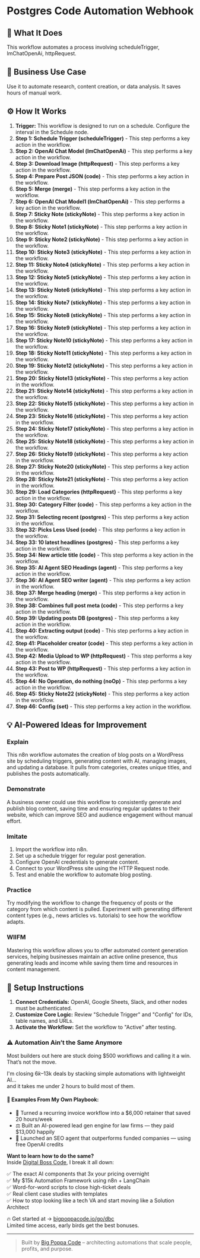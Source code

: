 # Postgres Code Automation Webhook

## 🚀 What It Does
This workflow automates a process involving scheduleTrigger, lmChatOpenAi, httpRequest.

## 💼 Business Use Case
Use it to automate research, content creation, or data analysis. It saves hours of manual work.

## ⚙️ How It Works
1.  **Trigger:** This workflow is designed to run on a schedule. Configure the interval in the Schedule node.
2. **Step 1: Schedule Trigger (scheduleTrigger)** - This step performs a key action in the workflow.
3. **Step 2: OpenAI Chat Model (lmChatOpenAi)** - This step performs a key action in the workflow.
4. **Step 3: Download Image (httpRequest)** - This step performs a key action in the workflow.
5. **Step 4: Prepare Post JSON (code)** - This step performs a key action in the workflow.
6. **Step 5: Merge (merge)** - This step performs a key action in the workflow.
7. **Step 6: OpenAI Chat Model1 (lmChatOpenAi)** - This step performs a key action in the workflow.
8. **Step 7: Sticky Note (stickyNote)** - This step performs a key action in the workflow.
9. **Step 8: Sticky Note1 (stickyNote)** - This step performs a key action in the workflow.
10. **Step 9: Sticky Note2 (stickyNote)** - This step performs a key action in the workflow.
11. **Step 10: Sticky Note3 (stickyNote)** - This step performs a key action in the workflow.
12. **Step 11: Sticky Note4 (stickyNote)** - This step performs a key action in the workflow.
13. **Step 12: Sticky Note5 (stickyNote)** - This step performs a key action in the workflow.
14. **Step 13: Sticky Note6 (stickyNote)** - This step performs a key action in the workflow.
15. **Step 14: Sticky Note7 (stickyNote)** - This step performs a key action in the workflow.
16. **Step 15: Sticky Note8 (stickyNote)** - This step performs a key action in the workflow.
17. **Step 16: Sticky Note9 (stickyNote)** - This step performs a key action in the workflow.
18. **Step 17: Sticky Note10 (stickyNote)** - This step performs a key action in the workflow.
19. **Step 18: Sticky Note11 (stickyNote)** - This step performs a key action in the workflow.
20. **Step 19: Sticky Note12 (stickyNote)** - This step performs a key action in the workflow.
21. **Step 20: Sticky Note13 (stickyNote)** - This step performs a key action in the workflow.
22. **Step 21: Sticky Note14 (stickyNote)** - This step performs a key action in the workflow.
23. **Step 22: Sticky Note15 (stickyNote)** - This step performs a key action in the workflow.
24. **Step 23: Sticky Note16 (stickyNote)** - This step performs a key action in the workflow.
25. **Step 24: Sticky Note17 (stickyNote)** - This step performs a key action in the workflow.
26. **Step 25: Sticky Note18 (stickyNote)** - This step performs a key action in the workflow.
27. **Step 26: Sticky Note19 (stickyNote)** - This step performs a key action in the workflow.
28. **Step 27: Sticky Note20 (stickyNote)** - This step performs a key action in the workflow.
29. **Step 28: Sticky Note21 (stickyNote)** - This step performs a key action in the workflow.
30. **Step 29: Load Categories (httpRequest)** - This step performs a key action in the workflow.
31. **Step 30: Category Filter (code)** - This step performs a key action in the workflow.
32. **Step 31: Selecting recent (postgres)** - This step performs a key action in the workflow.
33. **Step 32: Picks Less Used (code)** - This step performs a key action in the workflow.
34. **Step 33: 10 latest headlines (postgres)** - This step performs a key action in the workflow.
35. **Step 34: New article title (code)** - This step performs a key action in the workflow.
36. **Step 35: AI Agent SEO Headings (agent)** - This step performs a key action in the workflow.
37. **Step 36: AI Agent SEO writer (agent)** - This step performs a key action in the workflow.
38. **Step 37: Merge heading (merge)** - This step performs a key action in the workflow.
39. **Step 38: Combines full post meta (code)** - This step performs a key action in the workflow.
40. **Step 39: Updating posts DB (postgres)** - This step performs a key action in the workflow.
41. **Step 40: Extracting output (code)** - This step performs a key action in the workflow.
42. **Step 41: Placeholder creator (code)** - This step performs a key action in the workflow.
43. **Step 42: Media Upload to WP (httpRequest)** - This step performs a key action in the workflow.
44. **Step 43: Post to WP (httpRequest)** - This step performs a key action in the workflow.
45. **Step 44: No Operation, do nothing (noOp)** - This step performs a key action in the workflow.
46. **Step 45: Sticky Note22 (stickyNote)** - This step performs a key action in the workflow.
47. **Step 46: Config (set)** - This step performs a key action in the workflow.

## 💡 AI-Powered Ideas for Improvement
### Explain
This n8n workflow automates the creation of blog posts on a WordPress site by scheduling triggers, generating content with AI, managing images, and updating a database. It pulls from categories, creates unique titles, and publishes the posts automatically.

### Demonstrate
A business owner could use this workflow to consistently generate and publish blog content, saving time and ensuring regular updates to their website, which can improve SEO and audience engagement without manual effort.

### Imitate
1. Import the workflow into n8n.
2. Set up a schedule trigger for regular post generation.
3. Configure OpenAI credentials to generate content.
4. Connect to your WordPress site using the HTTP Request node.
5. Test and enable the workflow to automate blog posting.

### Practice
Try modifying the workflow to change the frequency of posts or the category from which content is pulled. Experiment with generating different content types (e.g., news articles vs. tutorials) to see how the workflow adapts.

### WIIFM
Mastering this workflow allows you to offer automated content generation services, helping businesses maintain an active online presence, thus generating leads and income while saving them time and resources in content management.

## 🔧 Setup Instructions
1. **Connect Credentials:** OpenAI, Google Sheets, Slack, and other nodes must be authenticated.
2. **Customize Core Logic:** Review "Schedule Trigger" and "Config" for IDs, table names, and URLs.
3. **Activate the Workflow:** Set the workflow to "Active" after testing.

### ⚠️ Automation Ain’t the Same Anymore

Most builders out here are stuck doing $500 workflows and calling it a win.  
That’s not the move.  

I'm closing $6k–$13k deals by stacking simple automations with lightweight AI...  
and it takes me under 2 hours to build most of them.

#### 🧠 Examples From My Own Playbook:
- 🔁 Turned a recurring invoice workflow into a $6,000 retainer that saved 20 hours/week  
- ⚖️ Built an AI-powered lead gen engine for law firms — they paid $13,000 happily  
- 🚀 Launched an SEO agent that outperforms funded companies — using free OpenAI credits  

**Want to learn how to do the same?**  
Inside [Digital Boss Code](https://bigpoppacode.io/go/dbc), I break it all down:

✅ The exact AI components that 3x your pricing overnight  
✅ My $15k Automation Framework using n8n + LangChain  
✅ Word-for-word scripts to close high-ticket deals  
✅ Real client case studies with templates  
✅ How to stop looking like a tech VA and start moving like a Solution Architect  

🔥 Get started at → [bigpoppacode.io/go/dbc](https://bigpoppacode.io/go/dbc)  
Limited time access, early birds get the best bonuses.

---
> Built by [Big Poppa Code](https://bigpoppacode.io) – architecting automations that scale people, profits, and purpose.
